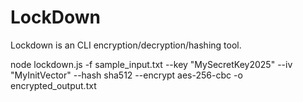 # LockDown
Lockdown is an CLI encryption/decryption/hashing tool.

node lockdown.js -f sample_input.txt --key "MySecretKey2025" --iv "MyInitVector" --hash sha512 --encrypt aes-256-cbc -o encrypted_output.txt